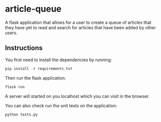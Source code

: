 # article-queue
A flask application that allows for a user to create a queue of articles that they have yet to read and search for articles that have been added by other users.

## Instructions
You first need to install the dependencies by running:
```python
pip install -r requirements.txt
```

Then run the flask application:
```python
flask run
```

A server will started on you localhost which you can visit in the browser.

You can also check run the unit tests on the application:
```python
python tests.py
```
